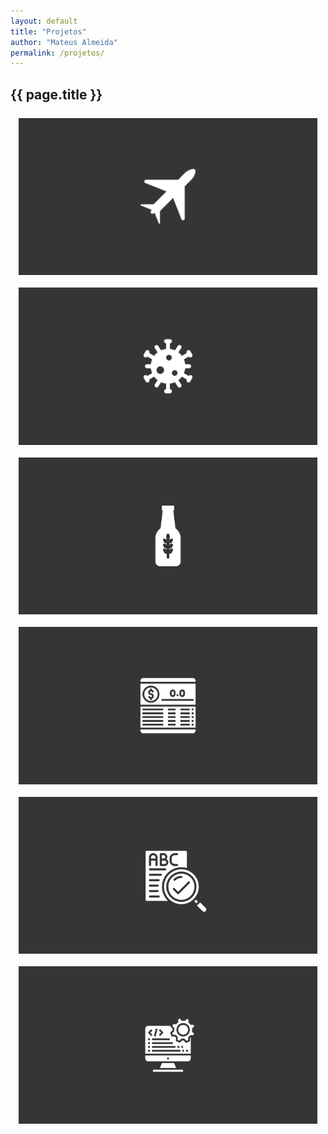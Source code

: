 ```yaml
---
layout: default
title: "Projetos"
author: "Mateus Almeida"
permalink: /projetos/
---
```


<script src="https://code.jquery.com/jquery-3.6.3.min.js" integrity="sha256-pvPw+upLPUjgMXY0G+8O0xUf+/Im1MZjXxxgOcBQBXU=" crossorigin="anonymous"></script>

<style>
  @import url('https://cdnjs.cloudflare.com/ajax/libs/font-awesome/6.2.1/css/all.min.css')
</style>

<style>
.portfolio {
  font-family: monospace; 
}

.heading {
  text-align: center;
}

.heading::after {
  content: "";
  display: block;
  height: 0.13em;
  width: 2.75em;
  margin: 0.08em auto 0 auto;
  background-color: #222;
}

.showcase {
  display: grid;
  grid-template-columns: repeat(2, 1fr);
  grid-gap: 10px;
  width: 95%;
  margin: 3% auto 0 auto;
}

.item {
  display: block;
  position: relative;
  overflow: hidden;
  width: 100%;
  min-width: 300px;
  box-shadow: 0px 0px 0px rgba(0, 0, 0, 0.3);
}

.item:hover .item:active .img {
  filter: blur(2px);
  transform: scale(1.05);
}

.img {
	display: block;
	height: 100%;
	width: 100%;
	-o-object-fit: cover;
	object-fit: cover;
  transition: all 0.3s ease-in-out;
}

.overlay {
  border: 3.5px solid #353535;
  height: 100%;
  width: 100%;
  position: absolute;
  top: 0;
  left: 0;
  transition: all 0.3s ease-in-out;
   
}
.overlay:hover{
  background-color: rgba(0, 0, 0, 0.8);
}
.overlay:hover .text {
  opacity: 1;
  visibility: visible;
  transform: translateY(-50%);
  transition: all 0.5s ease-in-out;
}

.hover_effect {
  opacity: 1;
  visibility: visible;
  transform: translateY(-50%);
  transition: all 0.5s ease-in-out;
}


.text {
  text-align: justify;
  padding-left: 5%;
  padding-right: 5%;
  padding: 0 5% auto 0;
  top: 50%;
  font-size: 65%;
  position: relative;
  transform: translateY(-10%);
  opacity: 0;
  visibility: hidden;
  font-weight: bolder;
  color: white;
  transition: all 0.3s ease-in-out;
}

.category {
  text-align: center;
  font-size: 65%;
  width: 100%;
  padding: 2% 5% 2% 5%;
  background-color: white;
  top: 2.8%;
  transform: translateY(-10%);
  position: absolute;
  opacity: 0;
  font-weight: bolder;
  visibility: hidden;
  color: #353535;
}

.keywords {
  text-align: bottom;
  font-size: 50%;
  padding: 2% 5% 2% 5%;
  transform: translateY(-10%);
  position: absolute;
  top: 85%;
  opacity: 0;
  font-weight: normal;
  visibility: hidden;
  text-align: left;
}

.overlay:hover, .overlay:active {
-webkit-tap-highlight-color: rgba(0,0,0,0);
-webkit-user-select: none;
-webkit-touch-callout: none;
}

@media screen and (max-width: 1200px) {
  .showcase {
    grid-template-columns: auto;
    grid-gap: 20px 0;
    margin-top: 5%;
  }
}
@media screen and (max-width: 600px) {
  .showcase {
    width: 100%;
  }
}

</style>
<script>

document.addEventListener("touchstart", function(){}, true);

</script>

<div class="tags-header">
  <h2 class="tags-header-title">{{ page.title }}</h2>
  <div class="tags-header-line"></div>
</div>

<!--
<i class="fa-solid fa-code"></i>&nbsp;
<i class="fa-solid fa-chart-simple"></i>&nbsp;
<i class="fa-solid fa-chart-line"></i>&nbsp;
<i class="fa-solid fa-circle-nodes"></i>&nbsp;
<i class="fa-solid fa-scroll"></i>&nbsp;
<i class="fa-solid fa-image"></i>&nbsp;
<i class="fa-solid fa-comments"></i>&nbsp;
<i class="fa-solid fa-robot"></i>&nbsp;
<i class="fa-solid fa-brain"></i>&nbsp;
<i class="fa-sharp fa-solid fa-browser"></i>&nbsp;

  Análise Exploratória de Dados
  Machine Learning
  Deep Learning
  Visão Computacional  

<dev style="font-size: 85%; font-weight: bolder;color: crimson;">[EM DESENVOLVIMENTO]</dev><br> 
-->

<section class="portfolio">  
  <div class="showcase">
    <a href="https://colab.research.google.com/github/imsouza/airplane-crash/blob/main/EDA%20-%20Airplane%20Crash.ipynb" aria-haspopup="true" target="_blank" onclick="" class="item">
      <img src="/assets/portfolio/airplane.png" alt="Count of crashes by Year" class="img">
      <div class="overlay">
        <p class="text">
          Exploração dos dados de acidentes aéreos mundiais de 1908 a 2009 utilizando técnicas de análise de causalidade e PCA em séries temporais para identificar padrões e tendências relacionadas às fatalidades.
          <br>
          <p class="text keywords">Palavras-chave: Airplane, Time Series, EDA, PCA, Kmeans, Granger Causality</p>
        </p>
        <p class="text category">
          <i class="fa-solid fa-chart-line"></i>&nbsp;Análise Exploratória de Dados
        </p>
      </div>
    </a>
    <a href="https://colab.research.google.com/drive/1BF-CC7_g5wiY7XqKjYl65FS5m8bDJhM1?usp=sharing" aria-haspopup="true" target="_blank" onclick="" class="item">
      <img src="/assets/portfolio/covid.png" alt="Covid-19 Analysis" class="img">
      <div class="overlay">
        <p class="text">
          Modelo preditivo sobre a evolução da Covid-19 no Espírito Santo, considerando fatores como tendência, sazonalidade, erro, ciclicidade e autocorrelação. O objetivo é obter uma visão aprofundada da evolução da pandemia e seu impacto na região.
          <br>
          <p class="text keywords">Palavras-chave: Time Series, Machine Learning, Covid-19, Previsões</p>
        </p>
        <p class="text category">
          <i class="fa-solid fa-robot"></i>&nbsp;Machine Learning
        </p>
      </div>
    </a>
    <a href="https://colab.research.google.com/drive/1FuTkYHyoYCpWS422nuLF_LcDMjLm2KGb?usp=sharing" onclick="" target="_blank" class="item">
      <img src="/assets/portfolio/beer.png" alt="Beer Analysis" class="img">
      <div class="overlay">
        <p class="text">
          Modelo regressivo para previsão do consumo de cerveja no estado de São Paulo. O objetivo é fornecer uma previsão precisa do consumo de cerveja que possam impactar a demanda levando em consideração os dados de finais de semana, chuva, consumo em litros e temperatura.
          <br>
          <p class="text keywords">Palavras-chave: Regressão Linear, Estatística, Cerveja</p>
        </p>
        <p class="text category">
          <i class="fa-solid fa-robot"></i>&nbsp;Machine Learning
        </p>
      </div>
    </a>
    <a href="https://github.com/imsouza/account-balance" onclick="" target="_blank" class="item">
      <img src="/assets/portfolio/accb.png" alt="Account balance" class="img">
      <div class="overlay">
        <p class="text">
          Este projeto envolve a criação de um sistema de conta bancária usando o framework Laravel. Ele permitirá aos usuários gerenciar suas finanças de maneira fácil, incluindo funcionalidades como transferências, pagamentos, depósito, saque e visualização de extrato.
          <br>
          <p class="text keywords">Palavras-chave: Laravel, Conta Bancária, CRUD, Sistema</p>
        </p>
        <p class="text category">
          <i class="fa-solid fa-desktop"></i>&nbsp;Desenvolvimento Web
        </p>
      </div>
    </a>
    <a href="https://colab.research.google.com/drive/1m-pyGCxmjJkQX3n8kalPmBz488aaJLkU?usp=sharing" onclick="" target="_blank" class="item">
      <img src="/assets/portfolio/spellchecker.png" alt="Account balance" class="img">
      <div class="overlay">
        <p class="text">
          <dev style="font-size: 85%; font-weight: bolder;color: crimson;">[EM DESENVOLVIMENTO]</dev><br>  
          Criação de um corretor ortográfico que utiliza técnicas de processamento de linguagem natural (NLP) juntamente com a biblioteca NLTK para validar erros ortográficos em textos em língua portuguesa.
          <br>
          <p class="text keywords">Palavras-chave: NLTK, NLP, Spell Checker</p>
        </p>
        <p class="text category">
          <i class="fa-solid fa-robot"></i>&nbsp;Machine Learning
        </p>
      </div>
    </a>
    <a href="https://github.com/imsouza/orus/tree/main_buttons" onclick="" target="_blank" class="item">
      <img src="/assets/portfolio/stock.png" alt="Account balance" class="img">
      <div class="overlay">
        <p class="text">
          Sistema de gerenciamento de estoque e clientes utilizando o framework Electron. Ele permitirá aos administradores gerenciar o estoque de maneira fácil, incluindo funcionalidades como CRUD de produto, CRUD de clientes e análise de dados.  
          <br>
          <p class="text keywords">Palavras-chave: Electron, Estoque, CRUD, Sistema</p>
        </p>
        <p class="text category">
          <i class="fa-solid fa-desktop"></i>&nbsp;Desenvolvimento Web
        </p>
      </div>
    </a>
  </div>
</section>
